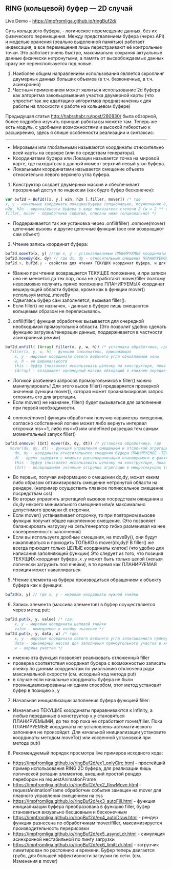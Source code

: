 ## RING (кольцевой) буфер — 2D cлучай

Live Demo - <https://impfromliga.github.io/ringBuf2d/>

Суть кольцевого буфера, - логическое перемещение данных, без их физического перемещения. Между предствалением буфера (через API) и моделью хранения (реально выделенной памятью) работает индексация, а все перемещения лишь перестраивают её контрольные точки. Это работает очень быстро, максимально сохраняя актуальные данные физически нетронутыми, а память от высвобождаемых данных сразу же переиспользуется под новые.

1. Наиболее общим направлением использования является скроллинг двумерных данных больших объемов (в т.ч. безконечных, в т.ч. асинхронно)
2. Частным применением может являться использование 2d буфера как алгоритма закольцовывания участка двумерной карты (что упростит так же адаптацию алгоритмов предназначенных для работы на плоскости к работе на кольцевом буфере)

Предыдущая статья <http://habrahabr.ru/post/280830/> была обзорной, более подробно изучить принцип работы вы можете там. Теперь же есть модуль, с удобными возможностями и высокой гибкостью к расширению, здесь я опишe особенности реализации и синтаксис:
***
- Мировыми или глобальными называются координаты относительно всей карты на сервере (или по средствам генератора).
- Координатами буфера или Локации называется точка на мировой карте, где находиться в данный момент верхний левый угол буфера.
- Локальными координатами называется смещение объекта относительно левого верхнего угла буфера.


1. Конструктор создает двумерный массив и обеспечивает прозрачный доступ по индексам (как будто буфер бесконечен):
```javascript
var buf2d = Buf2d([x, y,] w2n, h2n [,filler, mover]) /* где
x, y - начальные координаты локации/буфера (опционально, поумолчанию 0, 0)
w2n, h2n - ширина/высота буфера в виде показателя степени 2 (w = 2 ** w2n)
filler, mover - обработчики событий, описаны ниже (опционально) */	
```
  * Поддерживается так же установка через .onfill(filler) .onmove(mover) цепочные вызовы и другие цепочные функции (все они возвращают сам объект)
2. Чтение запись координат буфера:
```javascript
buf2d.moveTo(x, y) //где x, y - устанавливаемые ПЛАНИРУЕМЫЕ координаты буфера (опциональны, умолчание 0, 0) 
buf2d.moveBy(dx, dy) // где dx, dy - относительные смещения ПЛАНИРУЕМОЙ позиции (опциональны, умолчание 0, 0)
buf2d.x, buf2d.y - свойства для чтения ТЕКУЩИХ координат буфера, и для записи ПЛАНИРУЕМЫХ.
```
  * !Важно при чтении возвращается ТЕКУЩЕЕ положение, и при записи оно не меняется до тех пор, пока не отработают mover/filler поэтому невозможно получить прямо положение ПЛАНИРУЕМЫХ координат кеширующей области буфера, кроме как в функции mover() используя метод .moveBy
  * Сдвигаясь буфер сам заполняется, вызывая filler().
  * Если filler() не назначен, - данные в буфере лишь смещаются кольцевым образом не переписываясь.
3. onfill(filler) функция обработчик вызывается для очередной необходимой прямоугольной области. (Это позволит удобно сделать функцию загрузки/генерации данных, поддерживается в частности асинхронный режим)
```javascript
buf2d.onfill( (Array) filler(x, y, w, h)) /* установка обработчика, где
  filler(x, y, w, h) - функция заполнитель, принимающая
	x, y - мировые координаты левого верхнего угла обновляемой зоны
	w, h - ее ширина/высота
	this - буфер (позволяет использовать цепочку на конструкторе, пока переменная еще не определена)
	(Array) - возвращает одномерный массив обходящий в книжном порядке все запрошенные буфером элементы */
```
  * Логикой разбиения запросов прямоугольников к filler() можно манипулировать! Для этого вызов filler() предваряется проверкой значения функции mover(), которая может проанализировав запрос отложить его для агрегации.
  * Если mover() не назначен, filler() будет вызываться для заполнения при первой необходимости.
4. onmove(mover) функция обработчик получив параметры смещения, согласно собственной логике может либо вернуть интервал отсрочки ms>=1, либо ms<=0 или undefined разрешая тем самым моментальный запуск filler()
```javascript
buf2d.onmove( (Int) mover(dx, dy, dt)) /* установка обработчика, где
  mover(dx, dy, dt) - функция управления смещением и отсрочкой агрегации, принимающая:
	dx, dy - координаты относительного смещения буфера ПЛАНИРУЕМОЕ -ТЕКУЩЕЕ
	dt - время задержки с момента рассинхронизации планируемого и фактического положений буфера
	this - буфер (позволяет использовать цепочку на конструкторе, пока переменная еще не определена)
	(Int) - возвращаемое значение отсрочка агрегации в микросекундах (опционально) */
```
  * Во первых, получая информацию о смещении dx,dy, может каким либо образом оптимизировать смещение нетронутой области на рендере. (например осуществить плавное попиксельное смещение посредствам css)
  * Во вторых управлять агрегацией вызовов посредствам ожидания в dx,dy некоего минимального смещения или/и максимально допустимого времени dt отсрочки.
  * Если mover() устанавливает отсрочку, то при повторном вызове функция получит общее накопленное смещение. (Это позволяет балансировать нагрузку на сеть/генератор гибко разменивая на нее своевременность заполнения)
  * Если вы используете дробные смещения, на moveBy(), они будут накапливаться и приходить ТОЛЬКО в mover(dx,dy)! В filler() же всегда приходят только ЦЕЛЫЕ координаты клеток! (что удобно для написания заполняющей функции) Это следует из того, что позиция ТЕКУЩИХ координат буфера .x .y может быть только целой (нельзя логически загрузить пол ячейки), в то время как ПЛАНИРУЕМАЯ позиция может накапливаться.
5. Чтение элемента из буфера производиться обращением к объекту буфера как к функции:
```javascript
buf2d(x, y) // где x, y - мировые координаты нужной ячейки
```
6. Запись элемента (массива элементов) в буфер осуществляется через метод put:
```javascript
buf2d.put(x, y, value) /* где:
	x, y - мировым координаты целевой ячейки
	value - помещаемое в ячейку значение */
buf2d.put(x, y, data, w) /* где:
	x, y - мировые координаты левого верхнего угла записываемого прямоугольного участка,
	data - одномерный массив для заполнения прямоугольного участка в книжном порядке,
	w - ширина участка */
```
  * именно эта функция позволяет реализовать отложенный filler
  * проверка соответствия координат буфера с возможностью записать ячейку по данным координатам по умолчанию отключена ради максимальной скорости (см. исходный код метода put)
  * в случае если начальные координаты буфера не были проинициализированны ни одним способом, этот метод установит буфер в позицию x, y
7. Начальная инициализации заполнения буфера функцией filler: 
  * Изначально ТЕКУЩИЕ координаты приравниваются к Infinity, а любые переданные в конструктор x,y становяться ПЛАНИРУЕМЫМИ, до тех пор пока не отработают mover/filler. Пока ПЛАНИРУЕМЫЕ координаты не установлены автоматического запонения не произойдет. Для начальной инициализации установите координаты методом moveTo() или косвенной установкой при методе put()
8. Рекомендуемый порядок просмотра live примеров исходного кода:
  * <https://impfromliga.github.io/ringBuf2d/ex1_onlyCirc.html> - простейший пример использования RING 2D буфера, для реализации лишь логической ротации элементов, внешний простой рендер перебором на requestAnimationFrame 
  * <https://impfromliga.github.io/ringBuf2d/ex2_flowMove.html> - requestAnimationFrame обработчик события замещен на mover для плавного управления смещением на css 
  * <https://impfromliga.github.io/ringBuf2d/ex3_autoFill.html> - функция инициализации буфера преобразована в функцию filler, буфер становиться визуально бесшовным и бесконечным
  * <https://impfromliga.github.io/ringBuf2d/ex4_autoDraw.html> - рендер функция разнесена по обработчикам mover/filler, максимизируется производительность перерисовки
  * <https://impfromliga.github.io/ringBuf2d/ex5_asyncLdr.html> - симуляция асинхронной нестабильной по пингу загрузки
  * <https://impfromliga.github.io/ringBuf2d/ex6_limitLdr.html> - загрузчик лимитирован по растоянию и времени. Буфер теперь двигается грубо, для большей эффективности загрузки по сети. (см. Изменения в mover)